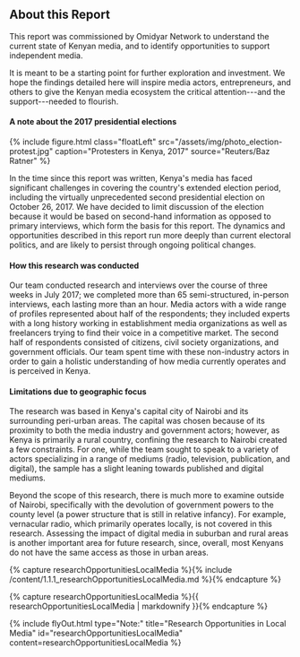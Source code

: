 ## About this Report

This report was commissioned by Omidyar Network to understand the current state of Kenyan media, and to identify opportunities to support independent media.

It is meant to be a starting point for further exploration and investment. We hope the findings detailed here will inspire media actors, entrepreneurs, and others to give the Kenyan media ecosystem the critical attention---and the support---needed to flourish.

#### A note about the 2017 presidential elections

{% include figure.html class="floatLeft" src="/assets/img/photo_election-protest.jpg" caption="Protesters in Kenya, 2017" source="Reuters/Baz Ratner" %}

In the time since this report was written, Kenya's media has faced significant challenges in covering the country's extended election period, including the virtually unprecedented second presidential election on October 26, 2017. We have decided to limit discussion of the election because it would be based on second-hand information as opposed to primary interviews, which form the basis for this report. The dynamics and opportunities described in this report run more deeply than current electoral politics, and are likely to persist through ongoing political changes.  

#### How this research was conducted

Our team conducted research and interviews over the course of three weeks in July 2017; we completed more than 65 semi-structured, in-person interviews, each lasting more than an hour. Media actors with a wide range of profiles represented about half of the respondents; they included experts with a long history working in establishment media organizations as well as freelancers trying to find their voice in a competitive market. The second half of respondents consisted of citizens, civil society organizations, and government officials. Our team spent time with these non-industry actors in order to gain a holistic understanding of how media currently operates and is perceived in Kenya.

#### Limitations due to geographic focus

The research was based in Kenya's capital city of Nairobi and its surrounding peri-urban areas. The capital was chosen because of its proximity to both the media industry and government actors; however, as Kenya is primarily a rural country, confining the research to Nairobi created a few constraints. For one, while the team sought to speak to a variety of actors specializing in a range of mediums (radio, television, publication, and digital), the sample has a slight leaning towards published and digital mediums.

Beyond the scope of this research, there is much more to examine outside of Nairobi, specifically with the devolution of government powers to the county level (a power structure that is still in relative infancy). For example, vernacular radio, which primarily operates locally, is not covered in this research. Assessing the impact of digital media in suburban and rural areas is another important area for future research, since, overall, most Kenyans do not have the same access as those in urban areas.

<!-- Include content as a variable -->
{% capture researchOpportunitiesLocalMedia %}{% include /content/1.1.1_researchOpportunitiesLocalMedia.md %}{% endcapture %}
<!-- markdownify the variable -->
{% capture researchOpportunitiesLocalMedia %}{{ researchOpportunitiesLocalMedia | markdownify }}{% endcapture %}
<!-- include the flyOut function and pass in the variable content -->
{% include flyOut.html type="Note:" title="Research Opportunities in Local Media" id="researchOpportunitiesLocalMedia" content=researchOpportunitiesLocalMedia %}
